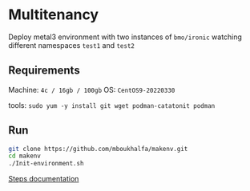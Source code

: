 # Multitenancy

Deploy metal3 environment with two instances of `bmo/ironic` watching different namespaces `test1` and `test2`

## Requirements

Machine: `4c / 16gb / 100gb`
OS: `CentOS9-20220330`

tools: `sudo yum -y install git wget podman-catatonit podman`

## Run

```bash
git clone https://github.com/mboukhalfa/makenv.git
cd makenv
./Init-environment.sh
```

[Steps documentation](environment.md)
